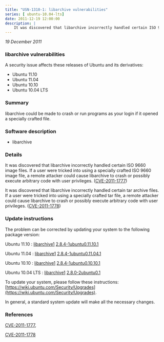 ```yaml
---
title: "USN-1310-1: libarchive vulnerabilities"
series: [ ubuntu-10.04-lts]
date: 2011-12-19 12:00:00
description: |
    It was discovered that libarchive incorrectly handled certain ISO 9660 image files. If a user were tricked into using a specially crafted ISO 9660 image file, a remote attacker could cause libarchive to crash or possibly execute arbitrary code with user privileges. ([CVE-2011-1777](http://people.ubuntu.com/~ubuntu-security/cve/CVE-2011-1777))
--- 
```

 
 

*19 December 2011*

### libarchive vulnerabilities

A security issue affects these releases of Ubuntu and its derivatives:

* Ubuntu 11.10
* Ubuntu 11.04
* Ubuntu 10.10
* Ubuntu 10.04 LTS

### Summary

libarchive could be made to crash or run programs as your login if it opened a specially crafted file.

### Software description

* libarchive 

### Details

It was discovered that libarchive incorrectly handled certain ISO 9660 image files. If a user were tricked into using a specially crafted ISO 9660 image file, a remote attacker could cause libarchive to crash or possibly execute arbitrary code with user privileges. ([CVE-2011-1777](http://people.ubuntu.com/~ubuntu-security/cve/CVE-2011-1777))

It was discovered that libarchive incorrectly handled certain tar archive files. If a user were tricked into using a specially crafted tar file, a remote attacker could cause libarchive to crash or possibly execute arbitrary code with user privileges. ([CVE-2011-1778](http://people.ubuntu.com/~ubuntu-security/cve/CVE-2011-1778)) 

### Update instructions

The problem can be corrected by updating your system to the following package version:

Ubuntu 11.10
 : [libarchive1](https://launchpad.net/ubuntu/+source/libarchive) <span> [2.8.4-1ubuntu0.11.10.1](https://launchpad.net/ubuntu/+source/libarchive/2.8.4-1ubuntu0.11.10.1) </span> 

Ubuntu 11.04
 : [libarchive1](https://launchpad.net/ubuntu/+source/libarchive) <span> [2.8.4-1ubuntu0.11.04.1](https://launchpad.net/ubuntu/+source/libarchive/2.8.4-1ubuntu0.11.04.1) </span> 

Ubuntu 10.10
 : [libarchive1](https://launchpad.net/ubuntu/+source/libarchive) <span> [2.8.4-1ubuntu0.10.10.1](https://launchpad.net/ubuntu/+source/libarchive/2.8.4-1ubuntu0.10.10.1) </span> 

Ubuntu 10.04 LTS
 : [libarchive1](https://launchpad.net/ubuntu/+source/libarchive) <span> [2.8.0-2ubuntu0.1](https://launchpad.net/ubuntu/+source/libarchive/2.8.0-2ubuntu0.1) </span> 

To update your system, please follow these instructions: [https://wiki.ubuntu.com/Security/Upgrades](https://wiki.ubuntu.com/Security/Upgrades).

In general, a standard system update will make all the necessary changes. 

### References

 
 [CVE-2011-1777](http://people.ubuntu.com/~ubuntu-security/cve/CVE-2011-1777), 

 [CVE-2011-1778](http://people.ubuntu.com/~ubuntu-security/cve/CVE-2011-1778)
 

